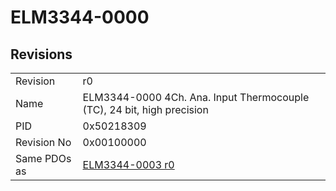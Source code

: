 # ELM3344-0000

## Revisions
<table>
<tr>
<td>Revision</td>
<td>r0</td>
</tr>
<tr>
<td>Name</td>
<td>ELM3344-0000 4Ch. Ana. Input Thermocouple (TC), 24 bit, high precision</td>
</tr>
<tr>
<td>PID</td>
<td>0x50218309</td>
</tr>
<tr>
<td>Revision No</td>
<td>0x00100000</td>
</tr>
<tr>
<td>Same PDOs as</td>
<td><a href="ELM3344-0003.md">ELM3344-0003 r0</a></td>
</tr>
</table>
